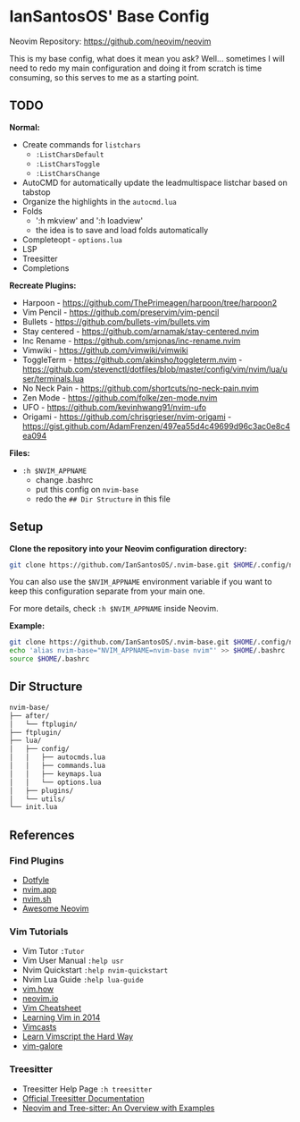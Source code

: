 # IanSantosOS' Base Config

Neovim Repository: <https://github.com/neovim/neovim>

This is my base config, what does it mean you ask? Well... sometimes I will need
to redo my main configuration and doing it from scratch is time consuming, so
this serves to me as a starting point.

## TODO

**Normal:**

- Create commands for `listchars`
  - `:ListCharsDefault`
  - `:ListCharsToggle`
  - `:ListCharsChange`
- AutoCMD for automatically update the leadmultispace listchar based on tabstop
- Organize the highlights in the `autocmd.lua`
- Folds
  - ':h mkview' and ':h loadview'
  - the idea is to save and load folds automatically
- Completeopt - `options.lua`
- LSP
- Treesitter
- Completions

**Recreate Plugins:**

- Harpoon       - https://github.com/ThePrimeagen/harpoon/tree/harpoon2
- Vim Pencil    - https://github.com/preservim/vim-pencil
- Bullets       - https://github.com/bullets-vim/bullets.vim
- Stay centered - https://github.com/arnamak/stay-centered.nvim
- Inc Rename    - https://github.com/smjonas/inc-rename.nvim
- Vimwiki       - https://github.com/vimwiki/vimwiki
- ToggleTerm    - https://github.com/akinsho/toggleterm.nvim
                - https://github.com/stevenctl/dotfiles/blob/master/config/vim/nvim/lua/user/terminals.lua
- No Neck Pain  - https://github.com/shortcuts/no-neck-pain.nvim
- Zen Mode      - https://github.com/folke/zen-mode.nvim
- UFO           - https://github.com/kevinhwang91/nvim-ufo
- Origami       - https://github.com/chrisgrieser/nvim-origami
                - https://gist.github.com/AdamFrenzen/497ea55d4c49699d96c3ac0e8c4ea094

**Files:**

- `:h $NVIM_APPNAME`
  - change .bashrc
  - put this config on `nvim-base`
  - redo the `## Dir Structure` in this file

## Setup

**Clone the repository into your Neovim configuration directory:**

```sh
git clone https://github.com/IanSantosOS/.nvim-base.git $HOME/.config/nvim
```

You can also use the `$NVIM_APPNAME` environment variable if you want to keep
this configuration separate from your main one.

For more details, check `:h $NVIM_APPNAME` inside Neovim.

**Example:**

```sh
git clone https://github.com/IanSantosOS/.nvim-base.git $HOME/.config/nvim-base
echo 'alias nvim-base="NVIM_APPNAME=nvim-base nvim"' >> $HOME/.bashrc
source $HOME/.bashrc
```

## Dir Structure

```txt
nvim-base/
├── after/
│   └── ftplugin/
├── ftplugin/
├── lua/
│   ├── config/
│   │   ├── autocmds.lua
│   │   ├── commands.lua
│   │   ├── keymaps.lua
│   │   └── options.lua
│   ├── plugins/
│   └── utils/
└── init.lua
```

## References

### Find Plugins

- [Dotfyle](https://dotfyle.com/)
- [nvim.app](https://nvim.app/)
- [nvim.sh](https://nvim.sh/)
- [Awesome Neovim](https://github.com/rockerBOO/awesome-neovim)

### Vim Tutorials

- Vim Tutor `:Tutor`
- Vim User Manual `:help usr`
- Nvim Quickstart `:help nvim-quickstart`
- Nvim Lua Guide `:help lua-guide`
- [vim.how](https://vim.how/)
- [neovim.io](https://neovim.io/doc/)
- [Vim Cheatsheet](https://quickref.me/vim)
- [Learning Vim in 2014](https://benmccormick.org/learning-vim-in-2014/)
- [Vimcasts](http://vimcasts.org/)
- [Learn Vimscript the Hard Way](https://learnvimscriptthehardway.stevelosh.com/)
- [vim-galore](https://github.com/mhinz/vim-galore)

### Treesitter

- Treesitter Help Page `:h treesitter`
- [Official Treesitter Documentation](https://tree-sitter.github.io/tree-sitter/)
- [Neovim and Tree-sitter: An Overview with Examples](https://thevaluable.dev/tree-sitter-neovim-overview/)
